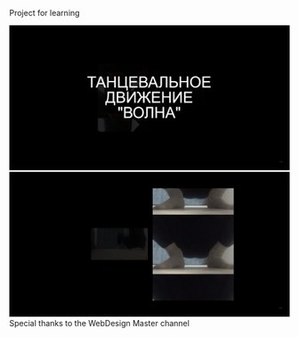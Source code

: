Project for learning

![](https://github.com/Mex133/3D-animation-scroll/raw/main/ImgProject.png)
![](https://github.com/Mex133/3D-animation-scroll/raw/main/ImgProject1.png)
Special thanks to the WebDesign Master channel
